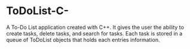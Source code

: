 # ToDoList-C-
A To-Do List application created with C++. It gives the user the ability to create tasks, delete tasks, and search for tasks. Each task is stored in a queue of ToDoList objects that holds each entries information.
